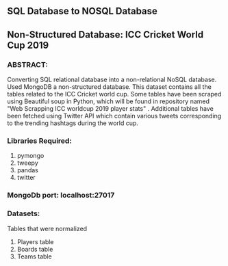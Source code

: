 ## SQL Database to NOSQL Database

## Non-Structured Database: ICC Cricket World Cup 2019

### ABSTRACT:
Converting SQL relational database into a non-relational NoSQL database. Used MongoDB a non-structured database. This dataset contains all the tables related to the ICC Cricket world cup. Some tables have been scraped using Beautiful soup in Python, which will be found in repository named "Web Scrapping ICC worldcup 2019 player stats" . Additional tables have been fetched using Twitter API which contain various tweets corresponding to the trending hashtags during the world cup.

### Libraries Required:
1. pymongo
2. tweepy
3. pandas
4. twitter

### MongoDb port: localhost:27017

### Datasets: 
Tables that were normalized 
1.	Players table
2.	Boards table
3.	Teams table
